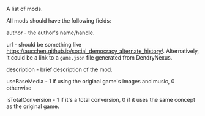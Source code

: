 A list of mods.

All mods should have the following fields:

author - the author's name/handle.

url - should be something like https://aucchen.github.io/social_democracy_alternate_history/. Alternatively, it could be a link to a `game.json` file generated from DendryNexus.

description - brief description of the mod.

useBaseMedia - 1 if using the original game's images and music, 0 otherwise

isTotalConversion - 1 if it's a total conversion, 0 if it uses the same concept as the original game.
